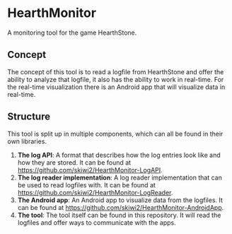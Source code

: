 HearthMonitor
=============

A monitoring tool for the game HearthStone.

Concept
--------

The concept of this tool is to read a logfile from HearthStone and offer the ability to analyze that logfile, it also has the ability to work in real-time. For the real-time visualization there is an Android app that will visualize data in real-time.

Structure
--------

This tool is split up in multiple components, which can all be found in their own libraries.

1. **The log API**: A format that describes how the log entries look like and how they are stored. It can be found at https://github.com/skiwi2/HearthMonitor-LogAPI.
2. **The log reader implementation**: A log reader implementation that can be used to read logfiles with. It can be found at https://github.com/skiwi2/HearthMonitor-LogReader.
3. **The Android app**: An Android app to visualize data from the logfiles. It can be found at https://github.com/skiwi2/HearthMonitor-AndroidApp.
4. **The tool**: The tool itself can be found in this repository. It will read the logfiles and offer ways to communicate with the apps.